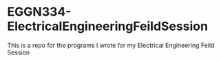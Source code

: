 EGGN334-ElectricalEngineeringFeildSession
=========================================

This is a repo for the programs I wrote for my Electrical Engineering Feild Session
